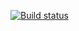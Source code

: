 [![Build status](https://ci.appveyor.com/api/projects/status/vjj0yntsnnvtoa83?svg=true)](https://ci.appveyor.com/project/Lanoriya/ajs-contaniers)
